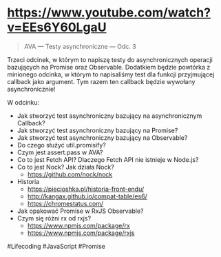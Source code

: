 # https://www.youtube.com/watch?v=EEs6Y60LgaU

> AVA — Testy asynchroniczne — Odc. 3

Trzeci odcinek, w którym to napiszę testy do asynchronicznych operacji bazujących na Promise oraz Observable. Dodatkiem będzie powtórka z minionego odcinka, w którym to napisaliśmy test dla funkcji przyjmującej callback jako argument. Tym razem ten callback będzie wywołany asynchronicznie!

W odcinku:

- Jak stworzyć test asynchroniczny bazujący na asynchronicznym Callback?
- Jak stworzyć test asynchroniczny bazujący na Promise?
- Jak stworzyć test asynchroniczny bazujący na Observable?
- Do czego służyć util.promisify?
- Czym jest assert.pass w AVA?
- Co to jest Fetch API? Dlaczego Fetch API nie istnieje w Node.js?
- Co to jest Nock? Jak działa Nock?
  - https://github.com/nock/nock
- Historia
  - https://piecioshka.pl/historia-front-endu/
  - http://kangax.github.io/compat-table/es6/
  - https://chromestatus.com/
- Jak opakować Promise w RxJS Observable?
- Czym się różni rx od rxjs?
  - https://www.npmjs.com/package/rx
  - https://www.npmjs.com/package/rxjs

#Lifecoding #JavaScript #Promise
